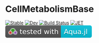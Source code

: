 # CellMetabolismBase

[![Stable](https://img.shields.io/badge/docs-stable-blue.svg)](https://DenisTitovLab.github.io/CellMetabolismBase.jl/stable/)
[![Dev](https://img.shields.io/badge/docs-dev-blue.svg)](https://DenisTitovLab.github.io/CellMetabolismBase.jl/dev/)
[![Build Status](https://github.com/DenisTitovLab/CellMetabolismBase.jl/actions/workflows/CI.yml/badge.svg?branch=main)](https://github.com/DenisTitovLab/CellMetabolismBase.jl/actions/workflows/CI.yml?query=branch%3Amain)
[![JET](https://img.shields.io/badge/%F0%9F%9B%A9%EF%B8%8F_tested_with-JET.jl-233f9a)](https://github.com/aviatesk/JET.jl)
[![Aqua](https://raw.githubusercontent.com/JuliaTesting/Aqua.jl/master/badge.svg)](https://github.com/JuliaTesting/Aqua.jl)
